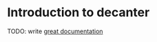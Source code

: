# Introduction to decanter

TODO: write [great documentation](http://jacobian.org/writing/what-to-write/)
